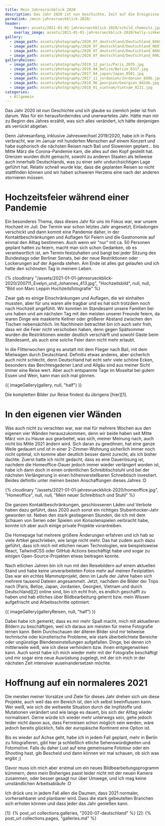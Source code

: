 ```yaml
---
title: Mein Jahresrückblick 2020
description: Das Jahr 2020 ist nun Geschichte, Zeit auf die Ereignisse zurückzublicken und zu überlegen was 2021 ansteht.
permalink: /mein-jahresrueckblick-2020/
header:
    teaser: assets/2021-01-01-jahresrueckblick-2020/schild_chemnitz.jpg
    overlay_image: assets/2021-01-01-jahresrueckblick-2020/kelly-sikkema-uUBltZemj1E-unsplash.jpg
gallery:
  - image_path: assets/photography/2020_07_deutschland/Deutschland_0468.jpg
  - image_path: assets/photography/2020_07_deutschland/Deutschland_0697.jpg
  - image_path: assets/photography/2020_07_deutschland/Deutschland_0868.jpg
  - image_path: assets/photography/2020_07_deutschland/Deutschland_0962.jpg 
galleryReisen:
  - image_path: assets/photography/2019_12_paris/Paris_207b.jpg
  - image_path: assets/photography/2019_04_belize/Belize_0317.jpg
  - image_path: assets/photography/2017_04_japan/Japan_0501.jpg
  - image_path: assets/photography/2017_11_jordanien/Jordanien_680b.jpg
  - image_path: assets/photography/2018_06_georgien/Georgien_0424b.jpg
  - image_path: assets/photography/2018_01_vietnam/Vietnam_0211.jpg 
categories:
  - Allgemein
---
```


Das Jahr 2020 ist nun Geschichte und ich glaube so ziemlich jeder ist froh darum. Was für ein herausforderndes und unerwartetes Jahr. 
Hätte man mir zu Beginn des Jahres erzählt, was sich alles verändert, ich hätte denjenigen als verrückt abgetan.

Denn Jahresanfang, inklusive Jahreswechsel 2019/2020, habe ich in Paris verbracht, 
war im Januar mit hunderten Menschen auf einem Konzert und habe euphorisch die nächsten Reisen nach Bali und Slowenien geplant... bis Mitte März die Corona-Pandemie kam, die alles auf den Kopf gestellt hat. 
Grenzen wurden dicht gemacht, sowohl zu anderen Staaten als teilweise auch innerhalb Deutschlands, was zu einer sehr undurchsichtigen Lage geführt hat. 
Relativ schnell wurde klar, dass die geplanten Reisen so nicht stattfinden können und wir haben schweren Herzens eine nach der anderen stornieren müssen.

# Hochzeitsfeier während einer Pandemie

Ein besonderes Thema, dass dieses Jahr für uns im Fokus war, war unsere Hochzeit im Juli. 
Der Termin war schon letztes Jahr angesetzt, Einladungen verschickt und dann kommt eine Pandemie daher, in der Kontaktbeschränkungen und Auflagen für Feiern und die Gastronomie auf einmal den Alltag bestimmen. 
Auch wenn wir "nur" mit ca. 50 Personen geplant hatten zu feiern, macht man sich schon Gedanken, ob es verantwortlich ist, 
am Termin festzuhalten und bangt bei jeder Sitzung des Bundestags oder Berliner Senats, bei der neue Restriktionen oder Lockerungen auf der Agenda stehen. 
Am Ende ist alles gut gelaufen und ich hatte den schönsten Tag in meinem Leben.

{% cloudinary "/assets/2021-01-01-jahresrueckblick-2020/200711_Evelyn_und_Johannes_413.jpg", "Hochzeitsbild", null, null, "Bild von Marc Leppin Hochzeitsfotografie" %}

Zwar gab es einige Einschränkungen und Auflagen, die wir einhalten mussten, aber für uns waren alle tragbar und es hat sich trotzdem noch nach Hochzeit angefühlt. 
Wir konnten im Standesamt unsere Familien bei uns haben und am nächsten Tag mit den meisten unserer Freunde feiern, 
da waren Dinge wie maskierte Kellner oder größerer Abstand zwischen den Tischen nebensächlich. 
Im Nachhinein betrachtet bin ich auch sehr froh, dass wir die Feier nicht verschoben haben, 
denn gegen Spätsommer wurden die Restriktionen wieder deutlich verschärft und sowohl Gäste beim Standesamt, als auch eine solche Feier dann nicht mehr erlaubt.

In die Flitterwochen ging es anstatt mit dem Flieger nach Bali, mit dem Mietwagen durch Deutschland. 
Definitiv etwas anderes, aber sicherlich auch nicht schlecht, denn Deutschland hat echt sehr viele schöne Ecken, 
besonders das Berchtesgadener Land und Allgäu sind aus meiner Sicht immer eine Reise wert. 
Aber auch entspannte Tage im Moseltal bei gutem Essen und Wein, kann man sich mal gönnen. 

{{ imageGallery(gallery, null, "half") }}

Die kompletten Bilder zur Reise findest du übrigens [hier][1].

# In den eigenen vier Wänden

Was auch nicht zu verachten war, war mal für mehrere Wochen aus den eigenen vier Wänden herauszukommen, 
denn wir beide haben seit Mitte März von zu Hause aus gearbeitet, was sich, meiner Meinung nach, auch nicht bis Mitte 2021 ändern wird. 
Sich daran zu gewöhnen, hat eine ganze Weile gedauert und ist in einer 2-Zimmer-Wohnung sicherlich immer noch nicht optimal, 
ich komme aber deutlich besser damit zurecht, als ich bisher dachte. Zuerst hatte ich nicht gedacht, dass es eine Dauerlösung ist, 
nachdem die Homeoffice-Dauer jedoch immer wieder verlängert worden ist, habe ich dann doch in einen ordentlichen Schreibtischstuhl 
und bei der nächsten Verlängerung in einen höhenverstellbaren Schreibtisch investiert. Beides definitiv unter meinen besten Anschaffungen dieses Jahres :D

{% cloudinary "/assets/2021-01-01-jahresrueckblick-2020/homeoffice.jpg", "Homeoffice", null, null, "Mein neuer Schreibtisch und Stuhl" %}

Die ganzen Kontaktbeschränkungen, geschlossenen Läden und Verbote haben dazu geführt, dass 2020 auch sonst ein richtiges Stubenhocker-Jahr geworden ist. 
Neben den stark gestiegenen Stunden, die ich mit dem Schauen von Serien oder Spielen von Konsolenspielen verbracht habe, konnte ich aber auch einige private Projekte vorantreiben.

Die Homepage hat mehrere größere Änderungen erfahren und ich hab so viele Artikel geschrieben, wie lange nicht mehr. 
Das hat zudem auch dazu geführt, dass ich mich mit etlichen neuen Technologien, wie beispielsweise React, TailwindCSS oder GitHub Actions beschäftigt habe 
und sogar zu einigen Open-Source-Projekten etwas beitragen konnte.

Nach etlichen Jahren bin ich nun mit den Reisebildern auf einem aktuellen Stand und habe keine unverarbeiteten Fotos mehr auf meinen Festplatten. 
Das war ein echtes Mammutprojekt, denn im Laufe der Jahre haben sich mehrere tausend Dateien angesammelt. 
Jetzt, nachdem die Bilder der Trips nach [Paris, Belize, Japan, Jordanien, Georgien, Vietnam und durch Deutschland][2] online sind, bin ich echt froh, 
es endlich geschafft zu haben und hab etliches über Bildbearbeitung gelernt bzw. mein Wissen aufgefrischt und Arbeitsschritte optimiert.

{{ imageGallery(galleryReisen, null, "half") }}

Dabei habe ich gemerkt, dass es mir mehr Spaß macht, mich mit aktuelleren Bildern zu beschäftigen, weil ich daraus am meisten für meine Fotografie lernen kann. 
Beim Durchschauen der älteren Bilder sind mir teilweise technische oder künstlerische Probleme, wie stark überbelichtete Bereiche oder ungünstige Blendeneinstellungen aufgefallen. 
Dinge, bei denen ich mittlerweile weiß, wie ich diese verhindern bzw. ihnen entgegenwirken kann. 
Auch sonst habe ich mich wieder mehr mit der Fotografie beschäftigt und mir sogar eine neue Ausrüstung zugelegt, 
mit der ich mich in der nächsten Zeit intensiver auseinandersetzen möchte.

# Hoffnung auf ein normaleres 2021

Die meisten meiner Vorsätze und Ziele für dieses Jahr drehen sich um diese Projekte, auch weil das ein Bereich ist, den ich selbst beeinflussen kann. 
Wer weiß, wie sich die weltweite Situation durch die Impfstoffe und Mutationen verändert und wie lange es dauert, bis sich der Alltag wieder normalisiert. 
Gerne würde ich wieder mehr unterwegs sein, gehe jedoch leider nicht davon aus, dass Fernreisen schon möglich sein werden, 
wäre jedoch bereits glücklich, falls der europäische Kontinent eine Option ist.

Bis es wieder auf Achse geht, habe ich in jedem Fall geplant, mehr in Berlin zu fotografieren, gibt hier ja schließlich etliche Sehenswürdigkeiten und Fotomotive. 
Falls du daher Lust auf eine gemeinsame Fototour oder ein Shooting hast, gib Bescheid und dann können wir mal schauen, ob sich was ergibt ;)

Davor muss ich mich aber erstmal um ein neues Bildbearbeitungsprogramm kümmern, denn mein Bisheriges passt leider nicht mit der neuen Kamera zusammen, 
oder besser gesagt nur über Umwege, und ich mag keine umständlichen Arbeitsabläufe :D

Ich drück uns in jedem Fall allen die Daumen, dass 2021 normaler, vorhersehbarer und planbarer wird. 
Dass die stark gebeutelten Branchen sich erholen können und dass jeder das Jahr genießen kann.

[1]: {% post_url collections.galleries, "2020-07-deutschland" %}
[2]: {% post_url collections.pages, "galleries.md" %}